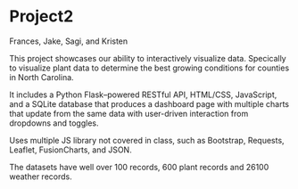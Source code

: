 # Project2

Frances, Jake, Sagi, and Kristen

This project showcases our ability to interactively visualize data. Specically to visualize plant data to determine the best growing conditions for counties in North Carolina. 

It includes a Python Flask–powered RESTful API, HTML/CSS, JavaScript, and a SQLite database that produces a dashboard page with multiple  charts that update from the same data with user-driven interaction from dropdowns and toggles. 

Uses multiple JS library not covered in class, such as Bootstrap, Requests, Leaflet, FusionCharts, and JSON. 

The datasets have well over 100 records, 600 plant records and 26100 weather records. 
